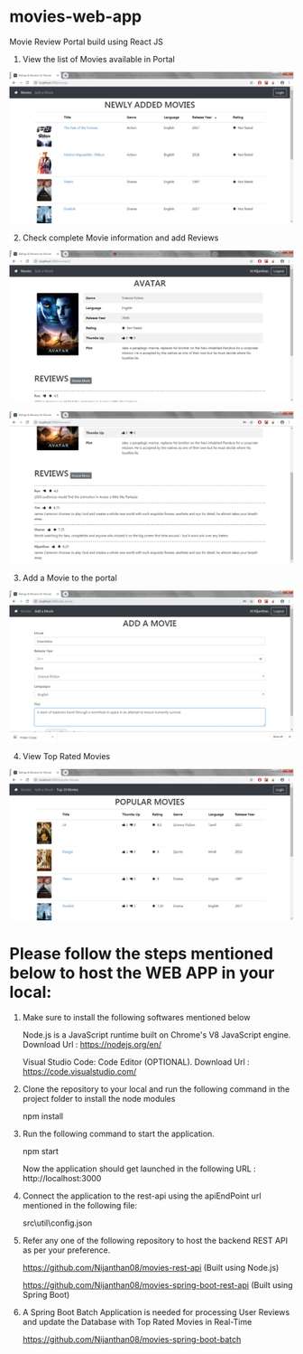 # movies-web-app

Movie Review Portal build using React JS

1. View the list of Movies available in Portal

![](/screenshots/Movies.jpg)

2. Check complete Movie information and add Reviews

![](/screenshots/MovieInfo.jpg)

![](/screenshots/CheckReviews.jpg)

3. Add a Movie to the portal

![](/screenshots/AddMovie.jpg)

4. View Top Rated Movies

![](/screenshots/Top10Movies.jpg)

# Please follow the steps mentioned below to host the WEB APP in your local:

1. Make sure to install the following softwares mentioned below

    Node.js is a JavaScript runtime built on Chrome's V8 JavaScript engine.
    Download Url : https://nodejs.org/en/
    
    Visual Studio Code: Code Editor (OPTIONAL).
    Download Url : https://code.visualstudio.com/
    
2. Clone the repository to your local and run the following command in the project folder to install the node modules

     npm install
     
3. Run the following command to start the application.

     npm start
     
   Now the application should get launched in the following URL : http://localhost:3000
   
4. Connect the application to the rest-api using the apiEndPoint url  mentioned in the following file:
    
      src\util\config.json
      
5. Refer any one of the following repository to host the backend REST API as per your preference.

      https://github.com/Nijanthan08/movies-rest-api (Built using Node.js)
      
      https://github.com/Nijanthan08/movies-spring-boot-rest-api (Built using Spring Boot)

6. A Spring Boot Batch Application is needed for processing User Reviews and update the Database with Top Rated Movies in Real-Time

      https://github.com/Nijanthan08/movies-spring-boot-batch
